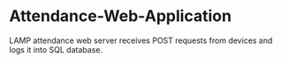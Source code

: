 # Attendance-Web-Application
LAMP attendance web server receives POST requests from devices and logs it into SQL database. 



